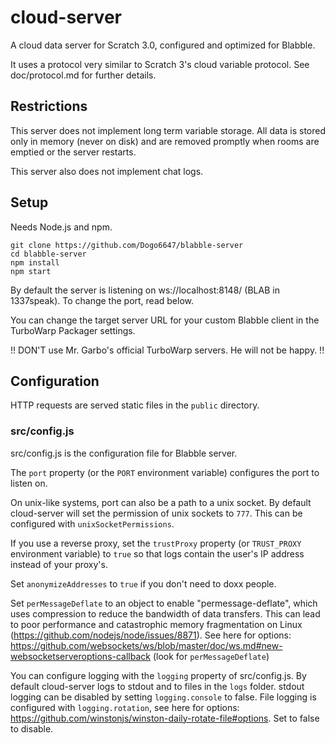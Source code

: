 # cloud-server

A cloud data server for Scratch 3.0, configured and optimized for Blabble.

It uses a protocol very similar to Scratch 3's cloud variable protocol. See doc/protocol.md for further details.

## Restrictions

This server does not implement long term variable storage. All data is stored only in memory (never on disk) and are removed promptly when rooms are emptied or the server restarts.

This server also does not implement chat logs.

## Setup

Needs Node.js and npm.

```
git clone https://github.com/Dogo6647/blabble-server
cd blabble-server
npm install
npm start
```

By default the server is listening on ws://localhost:8148/ (BLAB in 1337speak). To change the port, read below.

You can change the target server URL for your custom Blabble client in the TurboWarp Packager settings.

!! DON'T use Mr. Garbo's official TurboWarp servers. He will not be happy. !!


## Configuration

HTTP requests are served static files in the `public` directory.

### src/config.js

src/config.js is the configuration file for Blabble server.

The `port` property (or the `PORT` environment variable) configures the port to listen on.

On unix-like systems, port can also be a path to a unix socket. By default cloud-server will set the permission of unix sockets to `777`. This can be configured with `unixSocketPermissions`.

If you use a reverse proxy, set the `trustProxy` property (or `TRUST_PROXY` environment variable) to `true` so that logs contain the user's IP address instead of your proxy's.

Set `anonymizeAddresses` to `true` if you don't need to doxx people.

Set `perMessageDeflate` to an object to enable "permessage-deflate", which uses compression to reduce the bandwidth of data transfers. This can lead to poor performance and catastrophic memory fragmentation on Linux (https://github.com/nodejs/node/issues/8871). See here for options: https://github.com/websockets/ws/blob/master/doc/ws.md#new-websocketserveroptions-callback (look for `perMessageDeflate`)

You can configure logging with the `logging` property of src/config.js. By default cloud-server logs to stdout and to files in the `logs` folder. stdout logging can be disabled by setting `logging.console` to false. File logging is configured with `logging.rotation`, see here for options: https://github.com/winstonjs/winston-daily-rotate-file#options. Set to false to disable.
